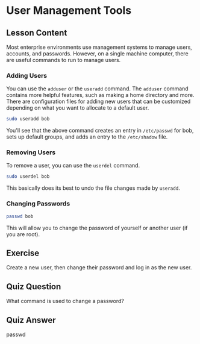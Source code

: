 # User Management Tools

## Lesson Content

Most enterprise environments use management systems to manage users, accounts, and passwords. However, on a single machine computer, there are useful commands to run to manage users.

### Adding Users

You can use the `adduser` or the `useradd` command. The `adduser` command contains more helpful features, such as making a home directory and more. There are configuration files for adding new users that can be customized depending on what you want to allocate to a default user.

```bash
sudo useradd bob
```

You'll see that the above command creates an entry in `/etc/passwd` for bob, sets up default groups, and adds an entry to the `/etc/shadow` file.

### Removing Users

To remove a user, you can use the `userdel` command.

```bash
sudo userdel bob
```

This basically does its best to undo the file changes made by `useradd`.

### Changing Passwords

```bash
passwd bob
```

This will allow you to change the password of yourself or another user (if you are root).

## Exercise

Create a new user, then change their password and log in as the new user.

## Quiz Question

What command is used to change a password?

## Quiz Answer

passwd
